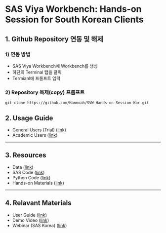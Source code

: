 # **SAS Viya Workbench: Hands-on Session for South Korean Clients**

## **1. Github Repository 연동 및 해제**
### 1) 연동 방법
 - SAS Viya Workbench에 Workbench를 생성
 - 하단의 Terminal 탭을 클릭
 - Termianl에 프롬프트 입력
### 2) Repository 복제(copy) 프롬프트
```
git clone https://github.com/Hannoah/SVW-Hands-on-Session-Kor.git
```
## **2. Usage Guide**

- General Users (Trial) ([link]())
- Academic Users ([link](https://www.sas.com/en_us/software/viya-workbench-for-learners.html))

---

## **3. Resources**

- Data ([link](https://github.com/Hannoah/myFirstGithub/tree/main/Data))
- SAS Code ([link](https://github.com/Hannoah/myFirstGithub/tree/main/SAS%20Code))
- Python Code ([link](https://github.com/Hannoah/myFirstGithub/tree/main/Python%20Code))
- Hands-on Materials ([link](https://github.com/Hannoah/myFirstGithub/tree/main/Hands-on%20Materials))

---

## **4. Relavant Materials**

- User Guide ([link](https://documentation.sas.com/doc/en/workbenchcdc/v_001/workbenchwlcm/home.htm))
- Demo Video ([link](https://www.youtube.com/playlist?list=PLVV6eZFA22QzkSYKD4vbZFkq3VYDWvcb_))
- Webinar (SAS Korea) ([link](https://www.sas.com/ko_kr/events/2024/idg-workbench-webinar.html))
